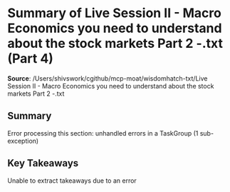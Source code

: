 # Summary of Live Session II - Macro Economics you need to understand about the stock markets Part 2 -.txt (Part 4)

**Source**: /Users/shivswork/cgithub/mcp-moat/wisdomhatch-txt/Live Session II - Macro Economics you need to understand about the stock markets Part 2 -.txt

## Summary
Error processing this section: unhandled errors in a TaskGroup (1 sub-exception)

## Key Takeaways
Unable to extract takeaways due to an error

